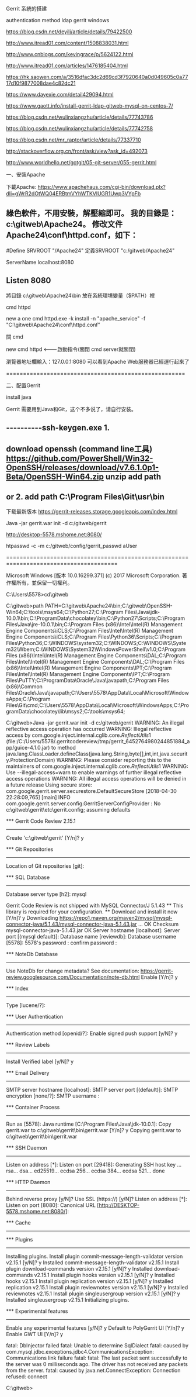 Gerrit 系統的搭建

authentication method ldap gerrit windows

https://blog.csdn.net/deyili/article/details/79422500

http://www.itread01.com/content/1508838031.html

http://www.cnblogs.com/kevingrace/p/5624122.html

http://www.itread01.com/articles/1476185404.html

https://hk.saowen.com/a/3516dfac3dc2d69cd3f7920640a0d049605c0a7717d10f9877008dae4c82dc21

https://www.dayexie.com/detail429094.html

https://www.gaott.info/install-gerrit-ldap-gitweb-mysql-on-centos-7/

https://blog.csdn.net/wulinxiangzhu/article/details/77743786

https://blog.csdn.net/wulinxiangzhu/article/details/77742758

https://blog.csdn.net/mr_raptor/article/details/77337710

http://stackoverflow.org.cn/front/ask/view?ask_id=492073

http://www.worldhello.net/gotgit/05-git-server/055-gerrit.html



一、安裝Apache

下載Apache:
https://www.apachehaus.com/cgi-bin/download.plx?dli=gWrR2dOtWQ04ERBtmVYhWTKVlUGR1Uwp3VYpFb

綠色軟件，不用安裝，解壓縮即可。
我的目錄是：c:\gitweb\Apache24。
修改文件Apache24\conf\httpd.conf，如下：
------------------
#Define SRVROOT "/Apache24"
定義SRVROOT "c:/gitweb/Apache24"

ServerName localhost:8080

Listen 8080
-------------------


將目錄 c:\gitweb\Apache24\bin 放在系統環境變量（$PATH）裡

cmd
httpd

new a one cmd
httpd.exe -k install -n "apache_service" -f "C:\gitweb\Apache24\conf\httpd.conf"

關 cmd

new cmd
httpd <---啟動指令(關閉 cmd server就關閉)

瀏覽器地址欄輸入：127.0.0.1:8080 可以看到Apache Web服務器已經運行起來了

=====================================================

二、配置Gerrit

install java

Gerrit 需要用到Java和Git，这个不多说了，请自行安装。

----------ssh-keygen.exe
1.
---------------
download openssh (command line工具)
https://github.com/PowerShell/Win32-OpenSSH/releases/download/v7.6.1.0p1-Beta/OpenSSH-Win64.zip
unzip
add path
-----------
or 2.
add path
C:\Program Files\Git\usr\bin
--------------
下载最新版本 https://gerrit-releases.storage.googleapis.com/index.html 


Java -jar gerrit.war init -d  c:/gitweb/gerrit




http://desktop-5578.mshome.net:8080/


htpasswd -c -m c:/gitweb/config/gerrit_passwd aUser

=======================================================================================

Microsoft Windows [版本 10.0.16299.371]
(c) 2017 Microsoft Corporation. 著作權所有，並保留一切權利。

C:\Users\5578>cd\gitweb

C:\gitweb>path
PATH=C:\gitweb\Apache24\bin;C:\gitweb\OpenSSH-Win64;C:\tools\msys64;C:\Python27\;C:\Program Files\Java\jdk-10.0.1\bin;C:\ProgramData\chocolatey\bin;C:\Python27\Scripts;C:\Program Files\Java\jre-10.0.1\bin;C:\Program Files (x86)\Intel\Intel(R) Management Engine Components\iCLS\;C:\Program Files\Intel\Intel(R) Management Engine Components\iCLS\;C:\Program Files\Python36\Scripts\;C:\Program Files\Python36\;C:\WINDOWS\system32;C:\WINDOWS;C:\WINDOWS\System32\Wbem;C:\WINDOWS\System32\WindowsPowerShell\v1.0\;C:\Program Files (x86)\Intel\Intel(R) Management Engine Components\DAL;C:\Program Files\Intel\Intel(R) Management Engine Components\DAL;C:\Program Files (x86)\Intel\Intel(R) Management Engine Components\IPT;C:\Program Files\Intel\Intel(R) Management Engine Components\IPT;C:\Program Files\PuTTY\;C:\ProgramData\Oracle\Java\javapath;C:\Program Files (x86)\Common Files\Oracle\Java\javapath;C:\Users\5578\AppData\Local\Microsoft\WindowsApps;C:\Program Files\Git\cmd;C:\Users\5578\AppData\Local\Microsoft\WindowsApps;C:\ProgramData\chocolatey\lib\msys2;C:\tools\msys64;

C:\gitweb>Java -jar gerrit.war init -d  c:/gitweb/gerrit
WARNING: An illegal reflective access operation has occurred
WARNING: Illegal reflective access by com.google.inject.internal.cglib.core.$ReflectUtils$1 (file:/C:/Users/5578/.gerritcodereview/tmp/gerrit_6452764980244851884_app/guice-4.1.0.jar) to method java.lang.ClassLoader.defineClass(java.lang.String,byte[],int,int,java.security.ProtectionDomain)
WARNING: Please consider reporting this to the maintainers of com.google.inject.internal.cglib.core.$ReflectUtils$1
WARNING: Use --illegal-access=warn to enable warnings of further illegal reflective access operations
WARNING: All illegal access operations will be denied in a future release
Using secure store: com.google.gerrit.server.securestore.DefaultSecureStore
[2018-04-30 22:28:09,765] [main] INFO  com.google.gerrit.server.config.GerritServerConfigProvider : No c:\gitweb\gerrit\etc\gerrit.config; assuming defaults

*** Gerrit Code Review 2.15.1
***

Create 'c:\gitweb\gerrit'      [Y/n]? y

*** Git Repositories
***

Location of Git repositories   [git]:

*** SQL Database
***

Database server type           [h2]: mysql

Gerrit Code Review is not shipped with MySQL Connector/J 5.1.43
**  This library is required for your configuration. **
Download and install it now [Y/n]? y
Downloading https://repo1.maven.org/maven2/mysql/mysql-connector-java/5.1.43/mysql-connector-java-5.1.43.jar ... OK
Checksum mysql-connector-java-5.1.43.jar OK
Server hostname                [localhost]:
Server port                    [(mysql default)]:
Database name                  [reviewdb]:
Database username              [5578]:
5578's password                :
              confirm password :

*** NoteDb Database
***

Use NoteDb for change metadata?
  See documentation:
  https://gerrit-review.googlesource.com/Documentation/note-db.html
Enable                         [Y/n]? y

*** Index
***

Type                           [lucene/?]:

*** User Authentication
***

Authentication method          [openid/?]:
Enable signed push support     [y/N]? y

*** Review Labels
***

Install Verified label         [y/N]? y

*** Email Delivery
***

SMTP server hostname           [localhost]:
SMTP server port               [(default)]:
SMTP encryption                [none/?]:
SMTP username                  :

*** Container Process
***

Run as                         [5578]:
Java runtime                   [C:\Program Files\Java\jdk-10.0.1]:
Copy gerrit.war to c:\gitweb\gerrit\bin\gerrit.war [Y/n]? y
Copying gerrit.war to c:\gitweb\gerrit\bin\gerrit.war

*** SSH Daemon
***

Listen on address              [*]:
Listen on port                 [29418]:
Generating SSH host key ... rsa... dsa... ed25519... ecdsa 256... ecdsa 384... ecdsa 521... done

*** HTTP Daemon
***

Behind reverse proxy           [y/N]?
Use SSL (https://)             [y/N]?
Listen on address              [*]:
Listen on port                 [8080]:
Canonical URL                  [http://DESKTOP-5578.mshome.net:8080/]:

*** Cache
***


*** Plugins
***

Installing plugins.
Install plugin commit-message-length-validator version v2.15.1 [y/N]? y
Installed commit-message-length-validator v2.15.1
Install plugin download-commands version v2.15.1 [y/N]? y
Installed download-commands v2.15.1
Install plugin hooks version v2.15.1 [y/N]? y
Installed hooks v2.15.1
Install plugin replication version v2.15.1 [y/N]? y
Installed replication v2.15.1
Install plugin reviewnotes version v2.15.1 [y/N]? y
Installed reviewnotes v2.15.1
Install plugin singleusergroup version v2.15.1 [y/N]? y
Installed singleusergroup v2.15.1
Initializing plugins.

*** Experimental features
***

Enable any experimental features [y/N]? y
Default to PolyGerrit UI       [Y/n]? y
Enable GWT UI                  [Y/n]? y

fatal: DbInjector failed
fatal: Unable to determine SqlDialect
fatal:   caused by com.mysql.jdbc.exceptions.jdbc4.CommunicationsException: Communications link failure
fatal:
fatal: The last packet sent successfully to the server was 0 milliseconds ago. The driver has not received any packets from the server.
fatal:   caused by java.net.ConnectException: Connection refused: connect

C:\gitweb>

